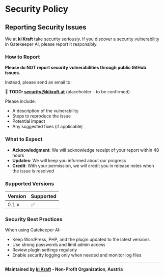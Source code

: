 # Security Policy

## Reporting Security Issues

We at **ki Kraft** take security seriously. If you discover a security vulnerability in Gatekeeper AI, please report it responsibly.

### How to Report

**Please do NOT report security vulnerabilities through public GitHub issues.**

Instead, please send an email to:

📧 **TODO: security@kikraft.at** (placeholder - to be confirmed)

Please include:

- A description of the vulnerability
- Steps to reproduce the issue
- Potential impact
- Any suggested fixes (if applicable)

### What to Expect

- **Acknowledgment**: We will acknowledge receipt of your report within 48 hours
- **Updates**: We will keep you informed about our progress
- **Credit**: With your permission, we will credit you in release notes when the issue is resolved

### Supported Versions

| Version | Supported          |
| ------- | ------------------ |
| 0.1.x   | :white_check_mark: |

### Security Best Practices

When using Gatekeeper AI:

- Keep WordPress, PHP, and the plugin updated to the latest versions
- Use strong passwords and limit admin access
- Review plugin settings regularly
- Enable security logging only when needed and monitor log files

---

**Maintained by [ki Kraft](https://kikraft.at/) - Non-Profit Organization, Austria**
